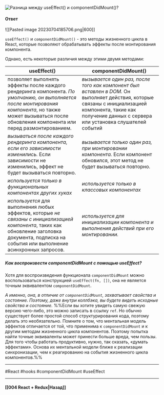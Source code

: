 ![Разница между `useEffect()` и `componentDidMount()`?](https://youtu.be/xZLxdts7ZW4?t=754)

#### Ответ

![[Pasted image 20230704185706.png|600]]

`useEffect()` и `componentDidMount()` - это методы жизненного цикла в React, которые позволяют обрабатывать эффекты после монтирования компонента. 

Однако, есть некоторые различия между этими двумя методами:

| useEffect()                                                                                                                                                                                                      | componentDidMount()                                                                                                                                                                                           |
| ---------------------------------------------------------------------------------------------------------------------------------------------------------------------------------------------------------------- | ------------------------------------------------------------------------------------------------------------------------------------------------------------------------------------------------------------- |
| позволяет выполнять эффекты после каждого рендеринга компонента. *По умолчанию, он выполняется после монтирования компонента*, но также может вызываться после обновления компонента или перед размонтированием.   | *вызывается один раз, после того как компонент был вставлен в DOM.* Он выполняет действия, которые связаны с инициализацией компонента, такие как получение данных с сервера или установка слушателей событий |
| *вызываться после каждого рендеринга компонента, если его зависимости изменились.* Если зависимости не изменились, эффект не будет вызываться повторно.                                                            | *вызывается только один раз, при монтировании компонента.* Если компонент обновился, этот метод не будет вызываться повторно.                                                                                 |
| *используется только в функциональных компонентах других хуках*                                                                                                                                                    | *используется только в классовых компонентах*                                                                                                                                                                   |
| *используется* для выполнения любых эффектов, которые *не связаны с инициализацией компонента*, таких как обновление заголовка документа, подписка на события или выполнение асинхронных запросов.                   | *используется для инициализации компонента и выполнения действий при его монтировании.*                                                                                                                         |
##### Как воспроизвести componentDidMount с помощью useEffect?

Хотя для воспроизведения функционала `componentDidMount` можно воспользоваться конструкцией `useEffect(fn, [])`, она не является точным эквивалентом `componentDidMount`. 

*А именно, она, в отличие от `componentDidMount`, захватывает свойства и состояние. Поэтому, даже внутри коллбэка, вы будете видеть исходные свойства и состояние.* %%Если вы хотите увидеть самую свежую версию чего-либо, это можно записать в ссылку `ref`. Но обычно существует более простой способ структурирования кода, поэтому делать это необязательно. Помните о том, что ментальная модель эффектов отличается от той, что применима к `componentDidMount` и к другим методам жизненного цикла компонентов. Поэтому попытка найти точные эквиваленты может принести больше вреда, чем пользы. Для того чтобы работать продуктивно, нужно, так сказать, «думать эффектами». Основа их ментальной модели ближе к реализации синхронизации, чем к реагированию на события жизненного цикла компонентов.%%


____
#React #hooks #componentDidMount #useEffect 

____

#### [[004 React + Redux|Назад]]
